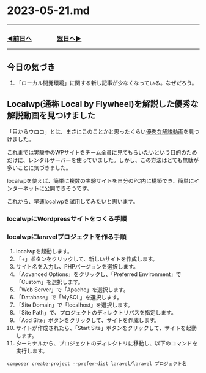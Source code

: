 # 2023-05-21.md
---
### [◀️前日へ](https://github.com/yuasys/chatty-journal/blob/main/2023/05/2023-05-20.md)&emsp;&emsp;&emsp;&emsp;[翌日へ▶️](https://github.com/yuasys/chatty-journal/blob/main/2023/05/2023-05-22.md)
---

## 今日の気づき
1. 「ローカル開発環境」に関する新し記事が少なくなっている。なぜだろう。

Localwp(通称 Local by Flywheel)を解説した優秀な解説動画を見つけました
--

「目からウロコ」とは、まさにこのことかと思ったくらい[優秀な解説動画](https://youtu.be/qxCIuLl4QN0)を見つけました。  

これまでは実験中のWPサイトをチーム全員に見てもらいたいという目的のためだけに、レンタルサーバーを使っていました。しかし、この方法はとても無駄が多いことに気づきました。  

localwpを使えば、簡単に複数の実験サイトを自分のPC内に構築でき、簡単にインターネットに公開できそうです。  

これから、早速localwpを試用してみたいと思います。

### localwpにWordpressサイトをつくる手順

### localwpにlaravelプロジェクトを作る手順

1. localwpを起動します。
1. 「+」ボタンをクリックして、新しいサイトを作成します。
1. サイト名を入力し、PHPバージョンを選択します。
1. 「Advanced Options」をクリックし、「Preferred Environment」で「Custom」を選択します。
1. 「Web Server」で「Apache」を選択します。
1. 「Database」で「MySQL」を選択します。
1. 「Site Domain」で「localhost」を選択します。
1. 「Site Path」で、プロジェクトのディレクトリパスを指定します。
1. 「Add Site」ボタンをクリックして、サイトを作成します。
1. サイトが作成されたら、「Start Site」ボタンをクリックして、サイトを起動します。
1. ターミナルから、プロジェクトのディレクトリに移動し、以下のコマンドを実行します。

```bash=
composer create-project --prefer-dist laravel/laravel プロジェクト名
```

